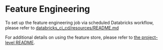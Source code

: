 # Feature Engineering
To set up the feature engineering job via scheduled Databricks workflow, please refer to [databricks_ci_cd/resources/README.md](../resources/README.md)

For additional details on using the feature store, please refer to [the project-level README](../README.md).
